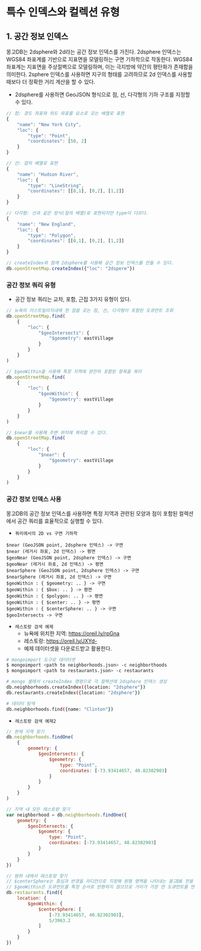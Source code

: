 # 특수 인덱스와 컬렉션 유형

## 1. 공간 정보 인덱스

몽고DB는 2dsphere와 2d라는 공간 정보 인덱스를 가진다. 2dsphere 인덱스는 WGS84 좌표계를 기반으로 지표면을 모델링하는 구면 기하학으로 작동한다. WGS84 좌표계는 지표면을 주상절벽으로 모델링하며, 이는 극지방에 약간의 평탄화가 존재함을 의미한다. 2sphere 인덱스를 사용하면 지구의 형태를 고려하므로 2d 인덱스를 사용할 때보다 더 정확한 거리 계산을 할 수 있다.

 - 2dsphere를 사용하면 GeoJSON 형식으로 점, 선, 다각형의 기하 구조를 지정할 수 있다.
```javascript
// 점: 경도 좌표와 위도 좌표를 요소로 갖는 배열로 표현
{
    "name": "New York City",
    "loc": {
        "type": "Point",
        "coordinates": [50, 2]
    }
}

// 선: 점의 배열로 표현
{
    "name": "Hudson River",
    "loc": {
        "type": "LineString",
        "coordinates": [[0,1], [0,2], [1,2]]
    }
}

// 다각형: 선과 같은 방식(점의 배열)로 표현되지만 type이 다르다.
{
    "name": "New England",
    "loc": {
        "type": "Polygon",
        "coordinates": [[0,1], [0,2], [1,2]]
    }
}

// createIndex와 함께 2dsphere를 사용해 공간 정보 인덱스를 만들 수 있다.
db.openStreetMap.createIndex({"loc": "2dspere"})
```

### 공간 정보 쿼리 유형

 - 공간 정보 쿼리는 교차, 포함, 근접 3가지 유형이 있다.
```javascript
// 뉴욕의 이스트빌리지내에 한 점을 갖는 점, 선, 다각형이 포함된 도큐먼트 조회
db.openStreetMap.find(
    {
        "loc": {
            "$geoIntersects": {
                "$geometry": eastVillage
            }
        }
    }
)

// $geoWithin을 사용해 특정 지역에 완전히 포함된 항목을 쿼리
db.openStreetMap.find(
    {
        "loc": {
            "$geoWithin": {
                "$geometry": eastVillage
            }
        }
    }
)

// $near를 사용해 주변 위치에 쿼리할 수 있다.
db.openStreetMap.find(
    {
        "loc": {
            "$near": {
                "$geometry": eastVillage
            }
        }
    }
)
```

### 공간 정보 인덱스 사용

몽고DB의 공간 정보 인덱스를 사용하면 특정 지역과 관련된 모양과 점이 포함된 컬렉션에서 공간 쿼리를 효율적으로 실행할 수 있다.

 - `쿼리에서의 2D vs 구면 기하학`
```
$near (GeoJSON point, 2dsphere 인덱스) -> 구면
$near (레거시 좌표, 2d 인덱스) -> 평면
$geoNear (GeoJSON point, 2dsphere 인덱스) -> 구면
$geoNear (레거시 좌표, 2d 인덱스) -> 평면
$nearSphere (GeoJSON point, 2dsphere 인덱스) -> 구면
$nearSphere (레거시 좌표, 2d 인덱스) -> 구면
$geoWithin : { $geometry: .. } -> 구면
$geoWithin : { $box: .. } -> 평면
$geoWithin : { $polygon: .. } -> 평면
$geoWithin : { $center: .. } -> 평면
$geoWithin : { $centerSphere: .. } -> 구면
$geoIntersects -> 구면
```

 - `레스토랑 검색 예제`
    - 뉴욕에 위치한 지역: https://oreil.ly/rpGna
    - 레스토랑: https://oreil.ly/JXYd-
    - 예제 데이터셋을 다운로드받고 활용한다.
```bash
# mongoimport 도구로 데이터셋 
$ mongoimport <path to neighborhoods.json> -c neighborthoods
$ mongoimport <path to restaurants.json> -c restaurants

# mongo 셸에서 createIndex 명령으로 각 컬렉션에 2dsphere 인덱스 생성
db.neighborhoods.createIndex({location: "2dsphere"})
db.restaurants.createIndex({location: "2dsphere"})

# 데이터 탐색
db.neighborhoods.find({name: "Clinton"})
```

 - `레스토랑 검색 예제2`
```javascript
// 현재 지역 찾기
db.neighborhoods.findOne(
    {
        geometry: {
            $geoIntersects: {
                $geometry: {
                    type: "Point",
                    coordinates: [-73.93414657, 40.82302903]
                }
            }
        }
    }
)

// 지역 내 모든 레스토랑 찾기
var neighborhood = db.neighborhoods.findOne({
    geometry: {
        $geoIntersects: {
            $geometry: {
                type: "Point",
                coordinates: [-73.93414657, 40.82302903]
            }
        }
    }
})

// 범위 내에서 레스토랑 찾기
// $centerSphere는 중심과 반경을 라디안으로 지정해 원형 영역을 나타내는 몽고DB 전용 구문이다.
// $geoWithin은 도큐먼트를 특정 순서로 반환하지 않으므로 거리가 가장 먼 도큐먼트를 먼저 반환할 수도 있다.
db.restaurants.find({
    location: {
        $geoWithin: {
            $centerSphere: [
                [-73.93414657, 40.82302903],
                5/3963.2
            ]
        }
    }
})
```
